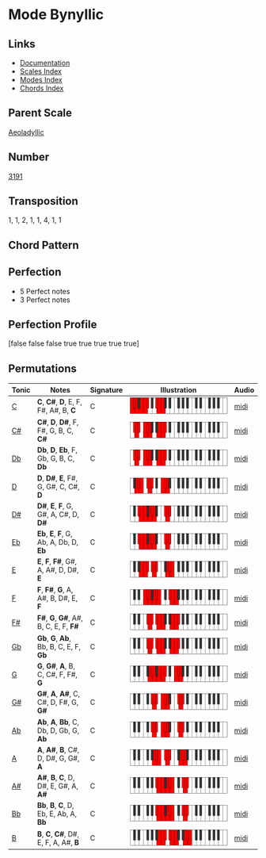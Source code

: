 # Mode Bynyllic

## Links

- [Documentation](README.md)
- [Scales Index](Scales.md)
- [Modes Index](Modes.md)
- [Chords Index](Chords.md)

## Parent Scale

[Aeoladyllic](ScaleAeoladyllic.md)

## Number

[3191](https://ianring.com/musictheory/scales/3191)

## Transposition

1, 1, 2, 1, 1, 4, 1, 1

## Chord Pattern



## Perfection

- 5 Perfect notes
- 3 Perfect notes

## Perfection Profile

[false false false true true true true true]

## Permutations

| Tonic | Notes | Signature | Illustration | Audio |
|-------|-------|-----------|--------------|-------|
| [C](ModeCNaturalBynyllic.md) | **C**, **C#**, **D**, E, F, F#, A#, B, **C** | C | ![CNaturalBynyllic](ModeCNaturalBynyllic.png) | [midi](https://github.com/edipermadi/music/blob/main/docs/ModeCNaturalBynyllic.mid?raw=true) |
| [C#](ModeCSharpBynyllic.md) | **C#**, **D**, **D#**, F, F#, G, B, C, **C#** | C | ![CSharpBynyllic](ModeCSharpBynyllic.png) | [midi](https://github.com/edipermadi/music/blob/main/docs/ModeCSharpBynyllic.mid?raw=true) |
| [Db](ModeDFlatBynyllic.md) | **Db**, **D**, **Eb**, F, Gb, G, B, C, **Db** | C | ![DFlatBynyllic](ModeDFlatBynyllic.png) | [midi](https://github.com/edipermadi/music/blob/main/docs/ModeDFlatBynyllic.mid?raw=true) |
| [D](ModeDNaturalBynyllic.md) | **D**, **D#**, **E**, F#, G, G#, C, C#, **D** | C | ![DNaturalBynyllic](ModeDNaturalBynyllic.png) | [midi](https://github.com/edipermadi/music/blob/main/docs/ModeDNaturalBynyllic.mid?raw=true) |
| [D#](ModeDSharpBynyllic.md) | **D#**, **E**, **F**, G, G#, A, C#, D, **D#** | C | ![DSharpBynyllic](ModeDSharpBynyllic.png) | [midi](https://github.com/edipermadi/music/blob/main/docs/ModeDSharpBynyllic.mid?raw=true) |
| [Eb](ModeEFlatBynyllic.md) | **Eb**, **E**, **F**, G, Ab, A, Db, D, **Eb** | C | ![EFlatBynyllic](ModeEFlatBynyllic.png) | [midi](https://github.com/edipermadi/music/blob/main/docs/ModeEFlatBynyllic.mid?raw=true) |
| [E](ModeENaturalBynyllic.md) | **E**, **F**, **F#**, G#, A, A#, D, D#, **E** | C | ![ENaturalBynyllic](ModeENaturalBynyllic.png) | [midi](https://github.com/edipermadi/music/blob/main/docs/ModeENaturalBynyllic.mid?raw=true) |
| [F](ModeFNaturalBynyllic.md) | **F**, **F#**, **G**, A, A#, B, D#, E, **F** | C | ![FNaturalBynyllic](ModeFNaturalBynyllic.png) | [midi](https://github.com/edipermadi/music/blob/main/docs/ModeFNaturalBynyllic.mid?raw=true) |
| [F#](ModeFSharpBynyllic.md) | **F#**, **G**, **G#**, A#, B, C, E, F, **F#** | C | ![FSharpBynyllic](ModeFSharpBynyllic.png) | [midi](https://github.com/edipermadi/music/blob/main/docs/ModeFSharpBynyllic.mid?raw=true) |
| [Gb](ModeGFlatBynyllic.md) | **Gb**, **G**, **Ab**, Bb, B, C, E, F, **Gb** | C | ![GFlatBynyllic](ModeGFlatBynyllic.png) | [midi](https://github.com/edipermadi/music/blob/main/docs/ModeGFlatBynyllic.mid?raw=true) |
| [G](ModeGNaturalBynyllic.md) | **G**, **G#**, **A**, B, C, C#, F, F#, **G** | C | ![GNaturalBynyllic](ModeGNaturalBynyllic.png) | [midi](https://github.com/edipermadi/music/blob/main/docs/ModeGNaturalBynyllic.mid?raw=true) |
| [G#](ModeGSharpBynyllic.md) | **G#**, **A**, **A#**, C, C#, D, F#, G, **G#** | C | ![GSharpBynyllic](ModeGSharpBynyllic.png) | [midi](https://github.com/edipermadi/music/blob/main/docs/ModeGSharpBynyllic.mid?raw=true) |
| [Ab](ModeAFlatBynyllic.md) | **Ab**, **A**, **Bb**, C, Db, D, Gb, G, **Ab** | C | ![AFlatBynyllic](ModeAFlatBynyllic.png) | [midi](https://github.com/edipermadi/music/blob/main/docs/ModeAFlatBynyllic.mid?raw=true) |
| [A](ModeANaturalBynyllic.md) | **A**, **A#**, **B**, C#, D, D#, G, G#, **A** | C | ![ANaturalBynyllic](ModeANaturalBynyllic.png) | [midi](https://github.com/edipermadi/music/blob/main/docs/ModeANaturalBynyllic.mid?raw=true) |
| [A#](ModeASharpBynyllic.md) | **A#**, **B**, **C**, D, D#, E, G#, A, **A#** | C | ![ASharpBynyllic](ModeASharpBynyllic.png) | [midi](https://github.com/edipermadi/music/blob/main/docs/ModeASharpBynyllic.mid?raw=true) |
| [Bb](ModeBFlatBynyllic.md) | **Bb**, **B**, **C**, D, Eb, E, Ab, A, **Bb** | C | ![BFlatBynyllic](ModeBFlatBynyllic.png) | [midi](https://github.com/edipermadi/music/blob/main/docs/ModeBFlatBynyllic.mid?raw=true) |
| [B](ModeBNaturalBynyllic.md) | **B**, **C**, **C#**, D#, E, F, A, A#, **B** | C | ![BNaturalBynyllic](ModeBNaturalBynyllic.png) | [midi](https://github.com/edipermadi/music/blob/main/docs/ModeBNaturalBynyllic.mid?raw=true) |
